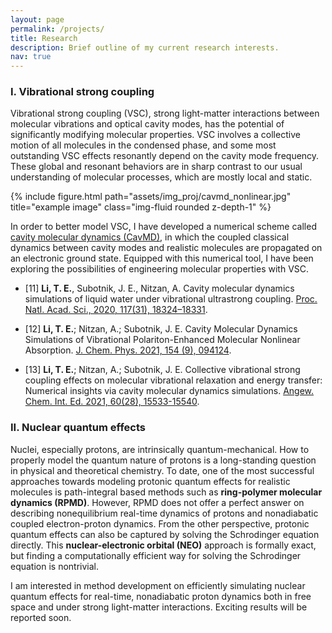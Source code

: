 ```yaml
---
layout: page
permalink: /projects/
title: Research
description: Brief outline of my current research interests.
nav: true
---
```


### I. Vibrational strong coupling


Vibrational strong coupling (VSC), strong light-matter interactions between molecular vibrations and optical cavity modes, has the potential of significantly modifying molecular properties. VSC involves a collective motion of all molecules in the condensed phase, and some most outstanding VSC effects resonantly depend on the cavity mode frequency. These global and resonant behaviors are in sharp contrast to our usual understanding of molecular processes, which are mostly local and static.

<div class="row justify-content-sm-center">
    <div class="col-sm-8 mt-3 mt-md-0">
        {% include figure.html path="assets/img_proj/cavmd_nonlinear.jpg" title="example image" class="img-fluid rounded z-depth-1" %}
    </div>
</div>

In order to better model VSC, I have developed a numerical scheme called [cavity molecular dynamics (CavMD)](https://github.com/TaoELi/cavity-md-ipi), in which the coupled classical dynamics between cavity modes and realistic molecules are propagated on an electronic ground state. Equipped with this numerical tool, I have been exploring the possibilities of engineering molecular properties with VSC.

- [11] **Li, T. E.**, Subotnik, J. E., Nitzan, A. Cavity molecular dynamics simulations of liquid water under vibrational ultrastrong coupling. [Proc. Natl. Acad. Sci., 2020, 117(31), 18324–18331](https://doi.org/10.1073/pnas.2009272117).

- [12] **Li, T. E.**; Nitzan, A.; Subotnik, J. E. Cavity Molecular Dynamics Simulations of Vibrational Polariton-Enhanced Molecular Nonlinear Absorption. [J. Chem. Phys. 2021, 154 (9), 094124](https://doi.org/10.1063/5.0037623).

- [13] **Li, T. E.**; Nitzan, A.; Subotnik, J. E. Collective vibrational strong coupling effects on molecular vibrational relaxation and energy transfer: Numerical insights via cavity molecular dynamics simulations. [Angew. Chem. Int. Ed. 2021, 60(28), 15533-15540]( https://doi.org/10.1002/anie.202103920).



### II. Nuclear quantum effects

Nuclei, especially protons, are intrinsically quantum-mechanical. How to properly model the quantum nature of protons is a long-standing question in physical and theoretical chemistry. To date, one of the most successful approaches towards modeling protonic quantum effects for realistic molecules is path-integral based methods such as **ring-polymer molecular dynamics (RPMD)**. However, RPMD does not offer a perfect answer on  describing nonequilibrium real-time dynamics  of protons and nonadiabatic coupled electron-proton dynamics. From the other perspective, protonic quantum effects can also be captured by solving the Schrodinger equation directly. This **nuclear-electronic orbital (NEO)** approach is formally exact, but finding a computationally efficient way for solving  the Schrodinger equation is nontrivial.

I am interested in method development on efficiently simulating nuclear quantum effects for real-time, nonadiabatic proton dynamics both in free space and under strong light-matter interactions. Exciting results will be reported soon.

